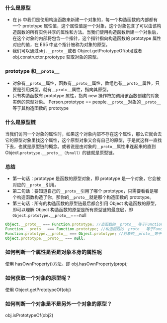 ### 什么是原型

- 在 js 中我们是使用构造函数来新建一个对象的，每一个构造函数的内部都有一个 prototype 属性值，这个属性值是一个对象，这个对象包含了可以由该构造函数的所有实例共享的属性和方法。当我们使用构造函数新建一个对象后，在这个对象的内部将包含一个指针，这个指针指向构造函数的 prototype 属性对应的值，在 ES5 中这个指针被称为对象的原型。
- 我们可以通过`obj.__proto__`或者 Object.getPrototypeOf(obj)或者 obj.constructor.prototype 获取对象的原型。

### prototype 和`__proto__`

- 对象有`__proto__`属性，函数有`__proto__`属性，数组也有`__proto__`属性，只要是引用类型，就有`__proto__`属性，指向其原型。
- 只有构造函数有 prototype 属性，指向 new 操作符加调用该函数创建的对象实例的原型对象。 Person.prototype == people.`__proto__`对象的`__proto__`等于其构造函数的 prototype

### 什么是原型链

当我们访问一个对象的属性时，如果这个对象内部不存在这个属性，那么它就会去它的原型对象里找这个属性，这个原型对象又会有自己的原型，于是就这样一直找下去，也就是原型链的概念。或者说是由对象的`__proto__`属性串连起来的直到 Object.`prototype.__proto__（为null）`的链就是原型链。

### 总结

- 第一句话：prototype 是函数的原型对象，即 prototype 是一个对象，它会被对应的`__proto__`引用。
- 第二句话：要知道自己的`__proto__`引用了哪个 prototype，只需要看看是哪个构造函数构造了你，那你的`__proto__`就是那个构造函数的 prototype。
- 第三句话：所有的构造函数的原型链最后都会引用 Object 构造函数的原型，即可以理解 Object 构造函数的原型是所有原型链的最底层，即 `Object.prototype.__proto__`===null

```js
Object.__proto__ === Function.prototype; //造函数的__proto__ 等于Function的prototype
Function.__proto__ === Function.prototype; //构造函数的__proto__ 等于Function的prototype
Function.prototype.__proto__ === Object.prototype; //对象的__proto__等于Object的prototype
Object.prototype.__proto__ === null;
```

### 如何判断一个属性是否是对象本身的属性呢

使用 hasOwnProperty()方法。即 obj.hasOwnProperty(prop);

### 如何获取一个对象的原型呢？

使用 Object.getPrototypeOf(obj)

### 如何判断一个对象是不是另外一个对象的原型？

obj.isPrototypeOf(obj2)
